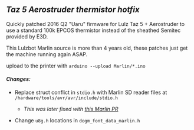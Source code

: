 ## *Taz 5 Aerostruder thermistor hotfix*

Quickly patched 2016 Q2 "Uaru" firmware for Lulz Taz 5 + Aerostruder to use a standard 100k EPCOS thermistor instead of the sheathed Semitec provided by E3D.   

This Lulzbot Marlin source is more than 4 years old, these patches just get the machine running again ASAP.

upload to the printer with ```arduino --upload Marlin/*.ino```  


#### *Changes:*

- Replace struct conflict in ```stdio.h``` with Marlin SD reader files at ```/hardware/tools/avr/avr/include/stdio.h```
  - *This was later fixed with [this Marlin PR](https://github.com/MarlinFirmware/Marlin/pull/5114/commits/8906c93ce54be7a40aff2259c62154337e15c332)*

- Change ```u8g.h``` locations in ```dogm_font_data_marlin.h```
